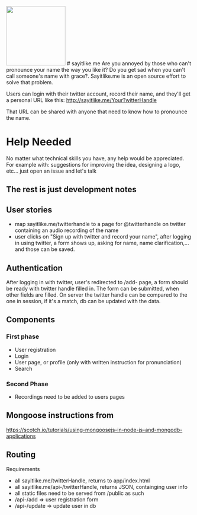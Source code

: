 
<img src="https://i.imgur.com/8YhEyty.png" width="160">
# sayitlike.me
Are you annoyed by those who can't pronounce your name the way you like it?
Do you get sad when you can't call someone's name with grace?.
Sayitlike.me is an open source effort to solve that problem.

Users can login with their twitter account, record their name, and they'll get a personal URL
like this:
http://sayitlike.me/YourTwitterHandle

That URL can be shared with anyone that need to know how to pronounce the name.

# Help Needed
No matter what technical skills you have, any help would be appreciated. For example with: suggestions for improving the idea, designing a logo, etc... just open an issue and let's talk

## The rest is just development notes
## User stories
  * map sayitlike.me/twitterhandle to a page for @twitterhandle on twitter containing an audio recording of the name
  * user clicks on "Sign up with twitter and record your name", after logging in using twitter, a form shows up,
  asking for name, name clarification,... and those can be saved.

## Authentication
After logging in with twitter, user's redirected to /add- page, a form should be ready with twitter handle filled in. The form can be submitted, when other fields are filled. On server the twitter handle can be compared to the one in session, if it's a match, db can be updated with the data.

## Components
### First phase
  * User registration
  * Login
  * User page, or profile (only with written instruction for pronunciation)
  * Search

### Second Phase
  * Recordings need to be added to users pages

## Mongoose instructions from
https://scotch.io/tutorials/using-mongoosejs-in-node-js-and-mongodb-applications

## Routing
Requirements
  * all sayitlike.me/twitterHandle, returns to app/index.html
  * all sayitlike.me/api-/twitterHandle, returns JSON, containging user info
  * all static files need to be served from /public as such
  * /api-/add => user registration form
  * /api-/update => update user in db
